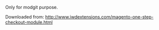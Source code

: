 Only for modgit purpose.

Downloaded from: http://www.iwdextensions.com/magento-one-step-checkout-module.html
